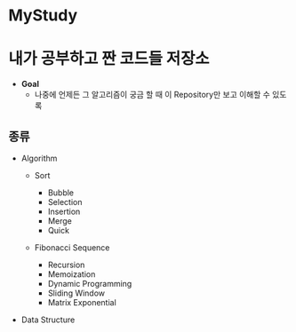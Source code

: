 # MyStudy
# 내가 공부하고 짠 코드들 저장소
  
* **Goal**
  * 나중에 언제든 그 알고리즘이 궁금 할 때 이 Repository만 보고 이해할 수 있도록

## 종류
* Algorithm
  * Sort
    * Bubble
    * Selection
    * Insertion
    * Merge
    * Quick

  * Fibonacci Sequence
    * Recursion
    * Memoization
    * Dynamic Programming
    * Sliding Window
    * Matrix Exponential

* Data Structure
